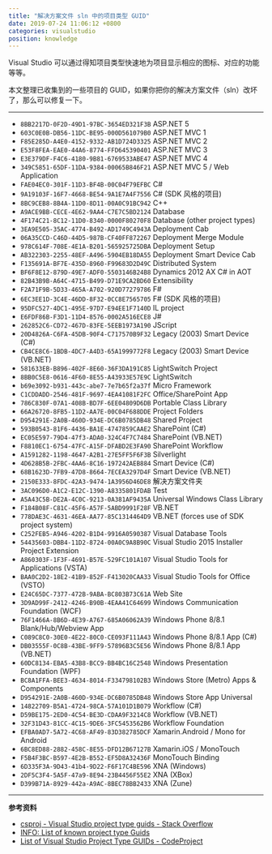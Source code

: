 ```yaml
---
title: "解决方案文件 sln 中的项目类型 GUID"
date: 2019-07-24 11:06:12 +0800
categories: visualstudio
position: knowledge
---
```


Visual Studio 可以通过得知项目类型快速地为项目显示相应的图标、对应的功能等等。

本文整理已收集到的一些项目的 GUID，如果你把你的解决方案文件（sln）改坏了，那么可以修复一下。

---

- `8BB2217D-0F2D-49D1-97BC-3654ED321F3B` ASP.NET 5
- `603C0E0B-DB56-11DC-BE95-000D561079B0` ASP.NET MVC 1
- `F85E285D-A4E0-4152-9332-AB1D724D3325` ASP.NET MVC 2
- `E53F8FEA-EAE0-44A6-8774-FFD645390401` ASP.NET MVC 3
- `E3E379DF-F4C6-4180-9B81-6769533ABE47` ASP.NET MVC 4
- `349C5851-65DF-11DA-9384-00065B846F21` ASP.NET MVC 5 / Web Application
- `FAE04EC0-301F-11D3-BF4B-00C04F79EFBC` C#
- `9A19103F-16F7-4668-BE54-9A1E7A4F7556` C# (SDK 风格的项目)
- `8BC9CEB8-8B4A-11D0-8D11-00A0C91BC942` C++
- `A9ACE9BB-CECE-4E62-9AA4-C7E7C5BD2124` Database
- `4F174C21-8C12-11D0-8340-0000F80270F8` Database (other project types)
- `3EA9E505-35AC-4774-B492-AD1749C4943A` Deployment Cab
- `06A35CCD-C46D-44D5-987B-CF40FF872267` Deployment Merge Module
- `978C614F-708E-4E1A-B201-565925725DBA` Deployment Setup
- `AB322303-2255-48EF-A496-5904EB18DA55` Deployment Smart Device Cab
- `F135691A-BF7E-435D-8960-F99683D2D49C` Distributed System
- `BF6F8E12-879D-49E7-ADF0-5503146B24B8` Dynamics 2012 AX C# in AOT
- `82B43B9B-A64C-4715-B499-D71E9CA2BD60` Extensibility
- `F2A71F9B-5D33-465A-A702-920D77279786` F#
- `6EC3EE1D-3C4E-46DD-8F32-0CC8E7565705` F# (SDK 风格的项目)
- `95DFC527-4DC1-495E-97D7-E94EE1F7140D` IL project
- `E6FDF86B-F3D1-11D4-8576-0002A516ECE8` J#
- `262852C6-CD72-467D-83FE-5EEB1973A190` JScript
- `20D4826A-C6FA-45DB-90F4-C717570B9F32` Legacy (2003) Smart Device (C#)
- `CB4CE8C6-1BDB-4DC7-A4D3-65A1999772F8` Legacy (2003) Smart Device (VB.NET)
- `581633EB-B896-402F-8E60-36F3DA191C85` LightSwitch Project
- `8BB0C5E8-0616-4F60-8E55-A43933E57E9C` LightSwitch
- `b69e3092-b931-443c-abe7-7e7b65f2a37f` Micro Framework
- `C1CDDADD-2546-481F-9697-4EA41081F2FC` Office/SharePoint App
- `786C830F-07A1-408B-BD7F-6EE04809D6DB` Portable Class Library
- `66A26720-8FB5-11D2-AA7E-00C04F688DDE` Project Folders
- `D954291E-2A0B-460D-934E-DC6B0785DB48` Shared Project
- `593B0543-81F6-4436-BA1E-4747859CAAE2` SharePoint (C#)
- `EC05E597-79D4-47f3-ADA0-324C4F7C7484` SharePoint (VB.NET)
- `F8810EC1-6754-47FC-A15F-DFABD2E3FA90` SharePoint Workflow
- `A1591282-1198-4647-A2B1-27E5FF5F6F3B` Silverlight
- `4D628B5B-2FBC-4AA6-8C16-197242AEB884` Smart Device (C#)
- `68B1623D-7FB9-47D8-8664-7ECEA3297D4F` Smart Device (VB.NET)
- `2150E333-8FDC-42A3-9474-1A3956D46DE8` 解决方案文件夹
- `3AC096D0-A1C2-E12C-1390-A8335801FDAB` Test
- `A5A43C5B-DE2A-4C0C-9213-0A381AF9435A` Universal Windows Class Library
- `F184B08F-C81C-45F6-A57F-5ABD9991F28F` VB.NET
- `778DAE3C-4631-46EA-AA77-85C1314464D9` VB.NET (forces use of SDK project system)
- `C252FEB5-A946-4202-B1D4-9916A0590387` Visual Database Tools
- `54435603-DBB4-11D2-8724-00A0C9A8B90C` Visual Studio 2015 Installer Project Extension
- `A860303F-1F3F-4691-B57E-529FC101A107` Visual Studio Tools for Applications (VSTA)
- `BAA0C2D2-18E2-41B9-852F-F413020CAA33` Visual Studio Tools for Office (VSTO)
- `E24C65DC-7377-472B-9ABA-BC803B73C61A` Web Site
- `3D9AD99F-2412-4246-B90B-4EAA41C64699` Windows Communication Foundation (WCF)
- `76F1466A-8B6D-4E39-A767-685A06062A39` Windows Phone 8/8.1 Blank/Hub/Webview App
- `C089C8C0-30E0-4E22-80C0-CE093F111A43` Windows Phone 8/8.1 App (C#)
- `DB03555F-0C8B-43BE-9FF9-57896B3C5E56` Windows Phone 8/8.1 App (VB.NET)
- `60DC8134-EBA5-43B8-BCC9-BB4BC16C2548` Windows Presentation Foundation (WPF)
- `BC8A1FFA-BEE3-4634-8014-F334798102B3` Windows Store (Metro) Apps & Components
- `D954291E-2A0B-460D-934E-DC6B0785DB48` Windows Store App Universal
- `14822709-B5A1-4724-98CA-57A101D1B079` Workflow (C#)
- `D59BE175-2ED0-4C54-BE3D-CDAA9F3214C8` Workflow (VB.NET)
- `32F31D43-81CC-4C15-9DE6-3FC5453562B6` Workflow Foundation
- `EFBA0AD7-5A72-4C68-AF49-83D382785DCF` Xamarin.Android / Mono for Android
- `6BC8ED88-2882-458C-8E55-DFD12B67127B` Xamarin.iOS / MonoTouch
- `F5B4F3BC-B597-4E2B-B552-EF5D8A32436F` MonoTouch Binding
- `6D335F3A-9D43-41b4-9D22-F6F17C4BE596` XNA (Windows)
- `2DF5C3F4-5A5F-47a9-8E94-23B4456F55E2` XNA (XBox)
- `D399B71A-8929-442a-A9AC-8BEC78BB2433` XNA (Zune)

---

**参考资料**

- [csproj - Visual Studio project type guids - Stack Overflow](https://stackoverflow.com/a/53485177/6233938)
- [INFO: List of known project type Guids](https://www.mztools.com/articles/2008/mz2008017.aspx)
- [List of Visual Studio Project Type GUIDs - CodeProject](https://www.codeproject.com/Reference/720512/List-of-Visual-Studio-Project-Type-GUIDs)
